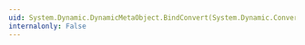 ```yaml
---
uid: System.Dynamic.DynamicMetaObject.BindConvert(System.Dynamic.ConvertBinder)
internalonly: False
---
```

